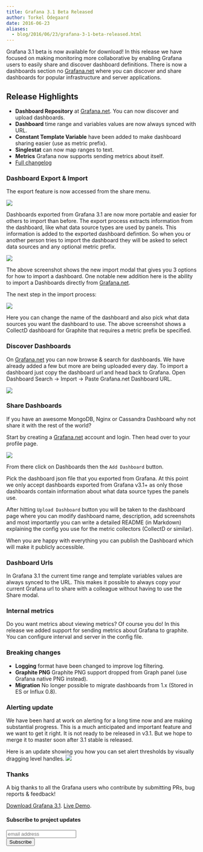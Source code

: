 ```yaml
---
title: Grafana 3.1 Beta Released
author: Torkel Ödegaard
date: 2016-06-23
aliases:
  - blog/2016/06/23/grafana-3-1-beta-released.html
---
```


Grafana 3.1 beta is now available for download! In this release we have focused on
making monitoring more collaborative by enabling Grafana users to easily
share and discover dashboard definitions. There is now a dashboards section no
[Grafana.net](https://grafana.net) where you can discover and share dashboards
for popular infrastructure and server applications.

## Release Highlights

- **Dashboard Repository** at [Grafana.net](https://grafana.net). You can now discover and upload dashboards.
- **Dashboard** time range and variables values are now always synced with URL.
- **Constant Template Variable** have been added to make dashboard sharing easier (use as metric prefix).
- **Singlestat** can now map ranges to text.
- **Metrics** Grafana now supports sending metrics about itself.
- [Full changelog](https://github.com/grafana/grafana/blob/master/CHANGELOG.md)

### Dashboard Export & Import

The export feature is now accessed from the share menu.

![](/assets/img/v31/export_menu.png)

Dashboards exported from Grafana 3.1 are now more portable and easier for others to import than before.
The export process extracts information from the dashboard, like what data source types are used by panels.
This information is added to the exported dashboard defintion. So when you or another person tries to
import the dashboard they will be asked to select data sources and any optional metric prefix.

![](/assets/img/v31/import_step1.png)

The above screenshot shows the new import modal that gives you 3 options for how to import a dashboard.
One notable new addition here is the ability to import a Dashboards directly from [Grafana.net](https://grafana.net).

The next step in the import process:

![](/assets/img/v31/import_step2.png)

Here you can change the name of the dashboard and also pick what data sources you want the dashboard to use. The above screenshot
shows a CollectD dashboard for Graphite that requires a metric prefix be specified.

### Discover Dashboards

On [Grafana.net](https://grafana.net) you can now browse & search for dashboards. We have already added a few but
more are being uploaded every day. To import a dashboard just copy the dashboard url and head back to Grafana.
Open Dashboard Search -> Import -> Paste Grafana.net Dashboard URL.

![](/assets/img/v31/gnet_dashboards_list.png)

### Share Dashboards

If you have an awesome MongoDB, Nginx or Cassandra Dashboard why not share it with the rest of the world?

Start by creating a [Grafana.net](https://grafana.net) account and login. Then head over to your profile page.

![](/assets/img/blog/v3.1/gnet_profile_dashboards.png)

From there click on Dashboards then the `Add Dashboard` button.

Pick the dashboard json file that you exported from Grafana. At this point we only accept dashboards exported from Grafana v3.1+ as only
those dashboards contain information about what data source types the panels use.


After hitting `Upload Dashboard` button you will be taken to the dashboard page where you can modify dashboard name, description,
add screenshots and most importantly you can write a detailed README (in Markdown) explaining the config you use for the metric collectors
(CollectD or similar).

When you are happy with everything you can publish the Dashboard which will make it publicly accessible.

### Dashboard Urls
In Grafana 3.1 the current time range and template variables values are always synced to the URL. This makes it possible to always copy your current
Grafana url to share with a colleague without having to use the Share modal.

### Internal metrics

Do you want metrics about viewing metrics? Of course you do! In this release we added support for sending metrics about Grafana to graphite.
You can configure interval and server in the config file.

### Breaking changes
- **Logging** format have been changed to improve log filtering.
- **Graphite PNG** Graphite PNG support dropped from Graph panel (use Grafana native PNG instead).
- **Migration** No longer possible to migrate dashboards from 1.x (Stored in ES or Influx 0.8).

### Alerting update
We have been hard at work on alerting for a long time now and are making substantial progress. This
is a much anticipated and important feature and we want to get it right. It is not ready to be
released in v3.1. But we hope to merge it to master soon after 3.1 stable is released.

Here is an update showing you how you can set alert thresholds by visually dragging level handles.
![](/assets/img/blog/v3.1/alerting_short.gif)

### Thanks
A big thanks to all the Grafana users who contribute by submitting PRs, bug reports & feedback!

<div class="">
<a class="button secondary radius" href="/download">Download Grafana 3.1</a>.
<a class="button primary radius" href="http://play.grafana.org" target="_blank">Live Demo</a>.
</div>

#### Subscribe to project updates
<section class="newsletter">
  <form action="http://grafana.us8.list-manage.com/subscribe/post?u=2aeb5711db2aececc990be536&amp;id=5585d37ecc" method="post" id="mc-embedded-subscribe-form" name="mc-embedded-subscribe-form" class="validate" target="_blank">
    <row class="collapse">
      <div class="medium-10 columns">
        <input type="email" value="" name="EMAIL" class="email" id="mce-EMAIL" placeholder="email address">
      </div>
      <div class="medium-2 columns">
        <input type="submit" value="Subscribe" name="subscribe" id="mc-embedded-subscribe" class="button postfix">
      </div>
    </row>
  </form>
</section>

